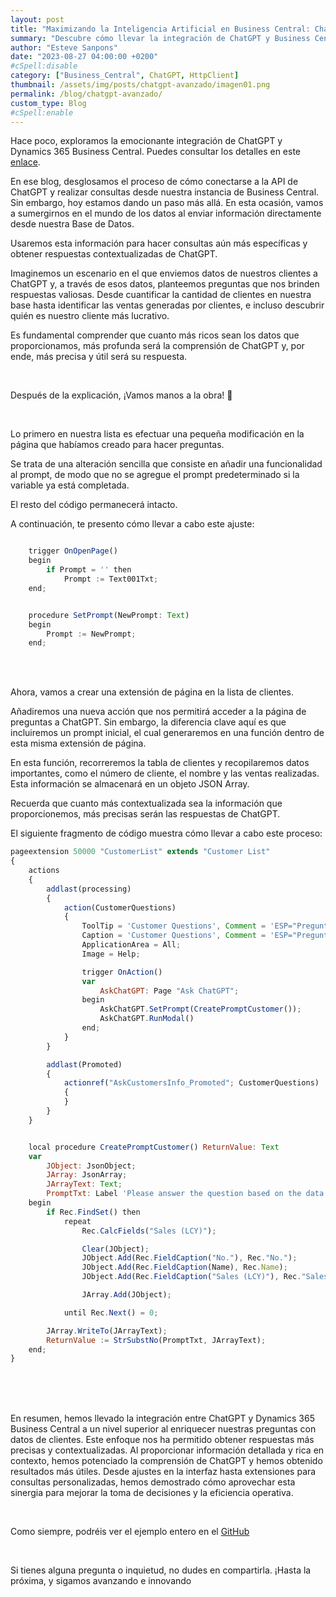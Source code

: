 ```yaml
---
layout: post
title: "Maximizando la Inteligencia Artificial en Business Central: ChatGPT y la Interacción con Datos de Clientes"
summary: "Descubre cómo llevar la integración de ChatGPT y Business Central al siguiente nivel, utilizando datos de tu Base de Datos para obtener respuestas más precisas. Aprende a enviar información de clientes y realizar preguntas específicas, como analizar ventas y más."
author: "Esteve Sanpons"
date: "2023-08-27 04:00:00 +0200"
#cSpell:disable
category: ["Business_Central", ChatGPT, HttpClient]
thumbnail: /assets/img/posts/chatgpt-avanzado/imagen01.png
permalink: /blog/chatgpt-avanzado/
custom_type: Blog
#cSpell:enable
---
```


Hace poco, exploramos la emocionante integración de ChatGPT y Dynamics 365 Business Central. Puedes consultar los detalles en este [enlace](/blog/chatgpt-basic/).

En ese blog, desglosamos el proceso de cómo conectarse a la API de ChatGPT y realizar consultas desde nuestra instancia de Business Central. Sin embargo, hoy estamos dando un paso más allá. En esta ocasión, vamos a sumergirnos en el mundo de los datos al enviar información directamente desde nuestra Base de Datos.

Usaremos esta información para hacer consultas aún más específicas y obtener respuestas contextualizadas de ChatGPT.

Imaginemos un escenario en el que enviemos datos de nuestros clientes a ChatGPT y, a través de esos datos, planteemos preguntas que nos brinden respuestas valiosas. Desde cuantificar la cantidad de clientes en nuestra base hasta identificar las ventas generadas por clientes, e incluso descubrir quién es nuestro cliente más lucrativo.

Es fundamental comprender que cuanto más ricos sean los datos que proporcionamos, más profunda será la comprensión de ChatGPT y, por ende, más precisa y útil será su respuesta.

<br>

Después de la explicación, ¡Vamos manos a la obra! 🤗

<br>

Lo primero en nuestra lista es efectuar una pequeña modificación en la página que habíamos creado para hacer preguntas.

Se trata de una alteración sencilla que consiste en añadir una funcionalidad al prompt, de modo que no se agregue el prompt predeterminado si la variable ya está completada.

El resto del código permanecerá intacto.

A continuación, te presento cómo llevar a cabo este ajuste:

```javascript

    trigger OnOpenPage()
    begin
        if Prompt = '' then
            Prompt := Text001Txt;
    end;


    procedure SetPrompt(NewPrompt: Text)
    begin
        Prompt := NewPrompt;
    end;
```

<br><br>

Ahora, vamos a crear una extensión de página en la lista de clientes.

Añadiremos una nueva acción que nos permitirá acceder a la página de preguntas a ChatGPT. Sin embargo, la diferencia clave aquí es que incluiremos un prompt inicial, el cual generaremos en una función dentro de esta misma extensión de página.

En esta función, recorreremos la tabla de clientes y recopilaremos datos importantes, como el número de cliente, el nombre y las ventas realizadas. Esta información se almacenará en un objeto JSON Array.

Recuerda que cuanto más contextualizada sea la información que proporcionemos, más precisas serán las respuestas de ChatGPT.

El siguiente fragmento de código muestra cómo llevar a cabo este proceso:

```javascript
pageextension 50000 "CustomerList" extends "Customer List"
{
    actions
    {
        addlast(processing)
        {
            action(CustomerQuestions)
            {
                ToolTip = 'Customer Questions', Comment = 'ESP="Preguntas sobre los clientes"';
                Caption = 'Customer Questions', Comment = 'ESP="Preguntas sobre los clientes"';
                ApplicationArea = All;
                Image = Help;

                trigger OnAction()
                var
                    AskChatGPT: Page "Ask ChatGPT";
                begin
                    AskChatGPT.SetPrompt(CreatePromptCustomer());
                    AskChatGPT.RunModal()
                end;
            }
        }

        addlast(Promoted)
        {
            actionref("AskCustomersInfo_Promoted"; CustomerQuestions)
            {
            }
        }
    }


    local procedure CreatePromptCustomer() ReturnValue: Text
    var
        JObject: JsonObject;
        JArray: JsonArray;
        JArrayText: Text;
        PromptTxt: Label 'Please answer the question based on the data set in JsonArray format attached below. For any information requested that is not present in the data set provided, please reply: I could it find an answer. Dataset: %1', Comment = 'ESP="Responda la pregunta según el conjunto de datos en formato JsonArray que adjunto a continuación. Para cualquier información solicitada que no esté presente en el conjunto de datos proporcionado, responda: No puedo encontrar una respuesta. Conjunto de datos: %1"';
    begin
        if Rec.FindSet() then
            repeat
                Rec.CalcFields("Sales (LCY)");

                Clear(JObject);
                JObject.Add(Rec.FieldCaption("No."), Rec."No.");
                JObject.Add(Rec.FieldCaption(Name), Rec.Name);
                JObject.Add(Rec.FieldCaption("Sales (LCY)"), Rec."Sales (LCY)");

                JArray.Add(JObject);

            until Rec.Next() = 0;

        JArray.WriteTo(JArrayText);
        ReturnValue := StrSubstNo(PromptTxt, JArrayText);
    end;
}
```

<br><br><br>

En resumen, hemos llevado la integración entre ChatGPT y Dynamics 365 Business Central a un nivel superior al enriquecer nuestras preguntas con datos de clientes. Este enfoque nos ha permitido obtener respuestas más precisas y contextualizadas. Al proporcionar información detallada y rica en contexto, hemos potenciado la comprensión de ChatGPT y hemos obtenido resultados más útiles. Desde ajustes en la interfaz hasta extensiones para consultas personalizadas, hemos demostrado cómo aprovechar esta sinergia para mejorar la toma de decisiones y la eficiencia operativa.

<br>

Como siempre, podréis ver el ejemplo entero en el [GitHub](https://github.com/Esanpons/chatgpt-in-business-central/tree/avanzado)

<br>

Si tienes alguna pregunta o inquietud, no dudes en compartirla. ¡Hasta la próxima, y sigamos avanzando e innovando
